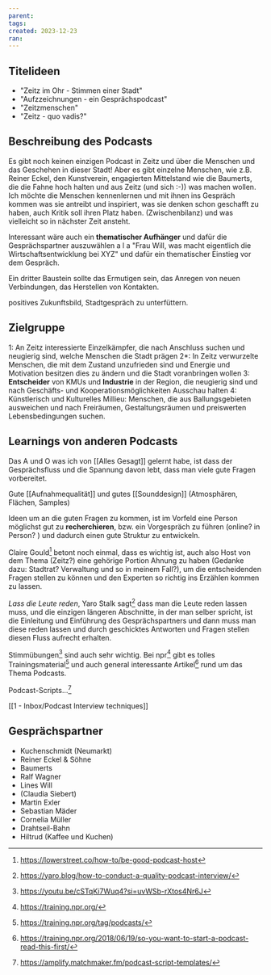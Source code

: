 ```yaml
---
parent: 
tags: 
created: 2023-12-23
ran:
---
```


## Titelideen

- "Zeitz im Ohr - Stimmen einer Stadt"
- "Aufzzeichnungen - ein Gesprächspodcast"
- "Zeitzmenschen"
- "Zeitz - quo vadis?"

## Beschreibung des Podcasts

Es gibt noch keinen einzigen Podcast in Zeitz und über die Menschen und das Geschehen in dieser Stadt! Aber es gibt einzelne Menschen, wie z.B. Reiner Eckel, den Kunstverein, engagierten Mittelstand wie die Baumerts, die die Fahne hoch halten und aus Zeitz (und sich :-)) was machen wollen. Ich möchte die Menschen kennenlernen und mit ihnen ins Gespräch kommen was sie antreibt und inspiriert, was sie denken schon geschafft zu haben, auch Kritik soll ihren Platz haben. (Zwischenbilanz) und was vielleicht so in nächster Zeit ansteht.

Interessant wäre auch ein **thematischer Aufhänger** und dafür die Gesprächspartner auszuwählen a l a "Frau Will, was macht eigentlich die Wirtschaftsentwicklung bei XYZ" und dafür ein thematischer Einstieg vor dem Gespräch.

Ein dritter Baustein sollte das Ermutigen sein, das Anregen von neuen Verbindungen, das Herstellen von Kontakten.

positives Zukunftsbild, Stadtgespräch zu unterfüttern.

## Zielgruppe

1: An Zeitz interessierte Einzelkämpfer, die nach Anschluss suchen und neugierig sind, welche Menschen die Stadt prägen
2\*: In Zeitz verwurzelte Menschen, die mit dem Zustand unzufrieden sind und Energie und Motivation besitzen dies zu ändern und die Stadt voranbringen wollen
3: **Entscheider** von KMUs und **Industrie** in der Region, die neugierig sind und nach Geschäfts- und Kooperationsmöglichkeiten Ausschau halten
4: Künstlerisch und Kulturelles Millieu: Menschen, die aus Ballungsgebieten ausweichen und nach Freiräumen, Gestaltungsräumen und preiswerten Lebensbedingungen suchen.

## Learnings von anderen Podcasts

Das A und O was ich von [[Alles Gesagt]] gelernt habe, ist dass der Gesprächsfluss und die Spannung davon lebt, dass man viele gute Fragen vorbereitet.

Gute [[Aufnahmequalität]] und gutes [[Sounddesign]] (Atmosphären, Flächen, Samples)

Ideen um an die guten Fragen zu kommen, ist im Vorfeld eine Person möglichst gut zu **recherchieren**, bzw. ein Vorgespräch zu führen (online? in Person? ) und dadurch einen gute Struktur zu entwickeln.

Claire Gould[^1] betont noch einmal, dass es wichtig ist, auch also Host von dem Thema (Zeitz?) eine gehörige Portion Ahnung zu haben (Gedanke dazu: Stadtrat? Verwaltung und so in meinem Fall?), um die entscheidenden Fragen stellen zu können und den Experten so richtig ins Erzählen kommen zu lassen.

_Lass die Leute reden_, Yaro Stalk sagt[^2] dass man die Leute reden lassen muss, und die einzigen längeren Abschnitte, in der man selber spricht, ist die Einleitung und Einführung des Gesprächspartners und dann muss man diese reden lassen und durch geschicktes Antworten und Fragen stellen diesen Fluss aufrecht erhalten.

Stimmübungen[^3] sind auch sehr wichtig. Bei npr[^4] gibt es tolles Trainingsmaterial[^5] und auch general interessante Artikel[^6] rund um das Thema Podcasts.

Podcast-Scripts...[^7]

[[1 - Inbox/Podcast Interview techniques]]

## Gesprächspartner

- Kuchenschmidt (Neumarkt)
- Reiner Eckel & Söhne
- Baumerts
- Ralf Wagner
- Lines Will
- (Claudia Siebert)
- Martin Exler
- Sebastian Mäder
- Cornelia Müller
- Drahtseil-Bahn
- Hiltrud (Kaffee und Kuchen)

[^1]: https://lowerstreet.co/how-to/be-good-podcast-host
[^2]: https://yaro.blog/how-to-conduct-a-quality-podcast-interview/
[^3]: https://youtu.be/cSTqKi7Wuq4?si=uvWSb-rXtos4Nr6J
[^4]: https://training.npr.org/
[^5]: https://training.npr.org/tag/podcasts/
[^6]: https://training.npr.org/2018/06/19/so-you-want-to-start-a-podcast-read-this-first/
[^7]: https://amplify.matchmaker.fm/podcast-script-templates/
